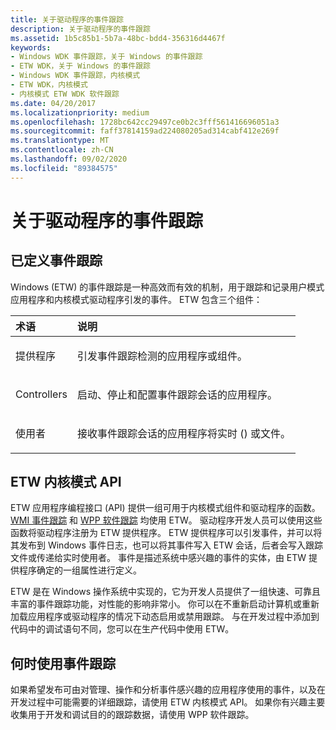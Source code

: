 ```yaml
---
title: 关于驱动程序的事件跟踪
description: 关于驱动程序的事件跟踪
ms.assetid: 1b5c85b1-5b7a-48bc-bdd4-356316d4467f
keywords:
- Windows WDK 事件跟踪，关于 Windows 的事件跟踪
- ETW WDK，关于 Windows 的事件跟踪
- Windows WDK 事件跟踪，内核模式
- ETW WDK，内核模式
- 内核模式 ETW WDK 软件跟踪
ms.date: 04/20/2017
ms.localizationpriority: medium
ms.openlocfilehash: 1728bc642cc29497ce0b2c3fff561416696051a3
ms.sourcegitcommit: faff37814159ad224080205ad314cabf412e269f
ms.translationtype: MT
ms.contentlocale: zh-CN
ms.lasthandoff: 09/02/2020
ms.locfileid: "89384575"
---
```

# <a name="about-event-tracing-for-drivers"></a>关于驱动程序的事件跟踪

## <a name="event-tracing-defined"></a>已定义事件跟踪

Windows (ETW) 的事件跟踪是一种高效而有效的机制，用于跟踪和记录用户模式应用程序和内核模式驱动程序引发的事件。 ETW 包含三个组件：

<table>
<thead>
<tr class="header">
<th align="left">术语</th>
<th align="left">说明</th>
</tr>
</thead>
<tbody>
<tr class="odd">
<td align="left"><p>提供程序</p></td>
<td align="left"><p>引发事件跟踪检测的应用程序或组件。</p></td>
</tr>
<tr class="even">
<td align="left"><p>Controllers</p></td>
<td align="left"><p>启动、停止和配置事件跟踪会话的应用程序。</p></td>
</tr>
<tr class="odd">
<td align="left"><p>使用者</p></td>
<td align="left"><p>接收事件跟踪会话的应用程序将实时 () 或文件。</p></td>
</tr>
</tbody>
</table>

## <a name="the-etw-kernel-mode-api"></a>ETW 内核模式 API

ETW 应用程序编程接口 (API) 提供一组可用于内核模式组件和驱动程序的函数。 [WMI 事件跟踪](../kernel/wmi-event-tracing.md) 和 [WPP 软件跟踪](wpp-software-tracing.md) 均使用 ETW。 驱动程序开发人员可以使用这些函数将驱动程序注册为 ETW 提供程序。 ETW 提供程序可以引发事件，并可以将其发布到 Windows 事件日志，也可以将其事件写入 ETW 会话，后者会写入跟踪文件或传递给实时使用者。 事件是描述系统中感兴趣的事件的实体，由 ETW 提供程序确定的一组属性进行定义。

ETW 是在 Windows 操作系统中实现的，它为开发人员提供了一组快速、可靠且丰富的事件跟踪功能，对性能的影响非常小。 你可以在不重新启动计算机或重新加载应用程序或驱动程序的情况下动态启用或禁用跟踪。 与在开发过程中添加到代码中的调试语句不同，您可以在生产代码中使用 ETW。

## <a name="when-to-use-event-tracing"></a>何时使用事件跟踪

如果希望发布可由对管理、操作和分析事件感兴趣的应用程序使用的事件，以及在开发过程中可能需要的详细跟踪，请使用 ETW 内核模式 API。 如果你有兴趣主要收集用于开发和调试目的的跟踪数据，请使用 WPP 软件跟踪。